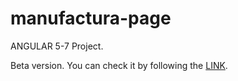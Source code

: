 # manufactura-page

ANGULAR 5-7 Project. 

Beta version. You can check it by following the <a href="https://manufactura-d8bb1.firebaseapp.com/" target="_blank">LINK</a>. 
